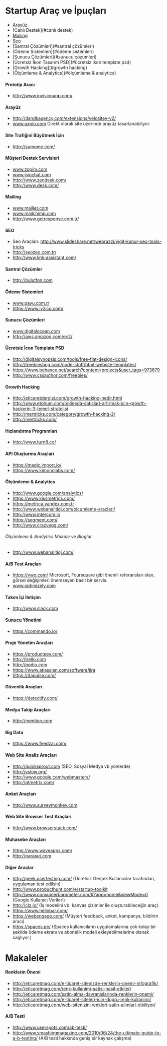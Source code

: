 Startup Araç ve İpuçları
=======================

- [Arayüz](#arayüz)
- [Canlı Destek](#canlı destek)
- [Mailing](#mailing)
- [Seo](#seo)
- [Santral Çözümleri](#santral çözümleri)
- [Ödeme Sistemleri](#ödeme sistemleri)
- [Sunucu Çözümleri](#sunucu çözümleri)
- [Ücretsiz İkon Tasarım PSD](#ücretsiz ikon template psd)
- [Growth Hacking](#growth hacking)
- [Ölçümleme & Analytics](#ölçümleme & analytics)

#### Prototip Aracı
- http://www.invisionapp.com/

#### Arayüz
- http://dandkagency.com/extensions/velositey-v2/
- www.uxpin.com Direkt olarak site üzerinde arayüz tasarlanabiliyor.

#### Site Trafiğini Büyütmek İçin
- http://sumome.com/

#### Müşteri Destek Servisleri
- www.zopim.com
- www.jivochat.com
- http://www.zendesk.com/
- http://www.desk.com/

#### Mailing
- www.mailjet.com
- www.mailchimp.com
- http://www.getresponse.com.tr/

#### SEO
- Seo Araçları: http://www.slideshare.net/webrazzi/yigit-konur-seo-tools-tricks
- http://seozeo.com.tr/
- http://www.link-assistant.com/

#### Santral Çözümler
- http://bulutfon.com

#### Ödeme Sistemleri
- www.payu.com.tr
- https://www.iyzico.com/

#### Sunucu Çözümleri
- www.digitalocean.com
- http://aws.amazon.com/ec2/

#### Ücretsiz İcon Template PSD 
- http://digitalsynopsis.com/tools/free-flat-design-icons/
- http://freebiesbug.com/code-stuff/html-website-templates/
- https://www.behance.net/search?content=projects&user_tags=973679
- http://www.cssauthor.com/freebies/

#### Growth Hacking 
- http://eticaretdergisi.com/growth-hacking-nedir.html
- http://www.etohum.com/onlineda-satislari-artirmak-icin-growth-hackerin-3-temel-stratejisi
- http://mertricks.com/category/growth-hacking-2/
- http://mertricks.com/

#### Hızlandırma Programları
- http://www.turn8.co/

#### API Oluşturma Araçları
- https://magic.import.io/ 
- https://www.kimonolabs.com/

#### Ölçümleme & Analytics 
- http://www.google.com/analytics/
- https://www.kissmetrics.com/
- https://metrica.yandex.com.tr 
- http://www.webanalitigi.com/olcumleme-araclari/
- http://www.intercom.io 
- https://segment.com/
- http://www.crazyegg.com/

###### Ölçümleme & Analytics Makale ve Bloglar
- http://www.webanalitigi.com/

#### A/B Test Araçları
- https://vwo.com/ Microsoft, Foursquare gibi önemli referansları olan, görsel değişimleri önemseyen basit bir servis.
- www.optimizely.com

#### Takım İçi İletişim
- http://www.slack.com

#### Sunucu Yönetimi
- https://commando.io/

#### Proje Yönetim Araçları
- https://producteev.com/
- http://trello.com
- http://podio.com
- https://www.atlassian.com/software/jira
- https://dapulse.com/

#### Güvenlik Araçları
- https://detectify.com/

#### Medya Takip Araçları
- http://mention.com

#### Big Data 
- https://www.feedzai.com/

#### Web Site Analiz Araçları
- http://quicksprout.com (SEO, Sosyal Medya vb yönlerde)
- http://yslow.org/
- http://www.google.com/webmasters/
- http://gtmetrix.com/

#### Anket Araçları
- http://www.surveymonkey.com

#### Web Site Browser Test Araçları
- http://www.browserstack.com/

#### Muhasebe Araçları
- https://www.waveapps.com/
- http://parasut.com

#### Diğer Araçlar
- http://peek.usertesting.com/ (Ücretsiz Gerçek Kullanıcılar tarafından, uygulaman test edilsin)
- http://www.producthunt.com/e/startup-toolkit
- http://www.consumerbarometer.com/#?app=home&viewMode=0 (Google Kullanıcı Verileri)
- http://ciz.io/ (İş modelini vb.  kanvas çizimler ile oluşturabileceğin araç)
- https://www.hellobar.com/
- https://webengage.com/ (Müşteri feedback, anket, kampanya, bildirim aracı)
- https://spaces.pe/ (Spaces kullanıcıların uygulamalarına çok kolay bir şekilde ödeme ekranı ve abonelik modeli ekleyebilmelerine olanak sağlıyor.)

# Makaleler

#### Renklerin Önemi 
- http://eticaretmag.com/e-ticaret-sitenizde-renklerin-onemi-infografik/
- http://eticaretmag.com/renk-kullanimi-satisi-nasil-etkiler/
- http://eticaretmag.com/satin-alma-davranislarinda-renklerin-onemi/
- http://eticaretmag.com/e-ticaret-siteleri-icin-dogru-renk-kullanimi/
- http://eticaretmag.com/web-sitenizin-renkleri-satin-alimlari-etkiliyor/

#### A/B Testi
- http://www.userspots.com/ab-testi/
- http://www.smashingmagazine.com/2010/06/24/the-ultimate-guide-to-a-b-testing/ (A/B testi hakkında geniş bir kaynak çalışma)

